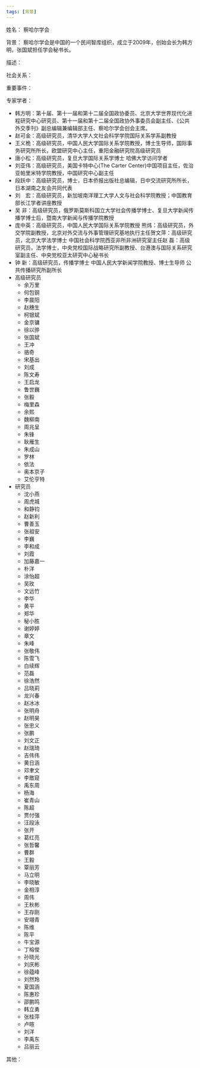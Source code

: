 ```yaml
---
tags: [背景]
---
```


姓名：
察哈尔学会

背景：
察哈尔学会是中国的一个民间智库组织，成立于2009年，创始会长为韩方明，张国斌担任学会秘书长。

描述：

社会关系：

重要事件：

专家学者：
- 韩方明：第十届、第十一届和第十二届全国政协委员、北京大学世界现代化进程研究中心研究员、第十一届和第十二届全国政协外事委员会副主任、《公共外交季刊》副总编辑兼编辑部主任、察哈尔学会创会主席。
- 赵可金：高级研究员，清华大学人文社会科学学院国际关系学系副教授
- 王义桅：高级研究员，中国人民大学国际关系学院教授，博士生导师，国际事务研究所所长，欧盟研究中心主任，重阳金融研究院高级研究员
- 唐小松：高级研究员，复旦大学国际关系学博士 哈佛大学访问学者
- 刘亚伟：高级研究员，美国卡特中心(The Carter Center)中国项目主任，佐治亚帕里米特学院教授，中国研究中心副主任
- 段跃中：高级研究员，博士，日本侨报出版社总编辑，日中交流研究所所长，日本湖南之友会共同代表
- 刘　宏：高级研究员，新加坡南洋理工大学人文与社会科学院教授；中国教育部长江学者讲座教授
- 吴  非：高级研究员，俄罗斯莫斯科国立大学社会传播学博士、复旦大学新闻传播学博士后，暨南大学新闻与传播学院教授
- 庞中英：高级研究员，中国人民大学国际关系学院教授 熊炜：高级研究员，外交学院副教授，北京对外交流与外事管理研究基地执行主任贺文萍：高级研究员，北京大学法学博士 中国社会科学院西亚非所非洲研究室主任赵 磊：高级研究员，法学博士，中央党校国际战略研究所副教授、台港澳与国际关系研究室副主任、中央党校亚太研究中心秘书长
- 钟  新：高级研究员，传播学博士 中国人民大学新闻学院教授、博士生导师 公共传播研究所副所长
- 高级研究员
	- 余万里
	- 何包钢
	- 李晨阳
	- 赵穗生
	- 柯银斌
	- 金京镛
	- 徐以骅
	- 张国斌
	- 王冲
	- 骆奇
	- 宋基出
	- 刘成
	- 陈文寿
	- 王启龙
	- 鲁世巍
	- 张毅
	- 梅里森
	- 余熙
	- 魏柳南
	- 周兆呈
	- 朱锋
	- 耿雁生
	- 朱成山
	- 罗林
	- 依法
	- 奥本京子
	- 艾伦亨特
- 研究员
	- 沈小燕
	- 周虎城
	- 和静钧
	- 赵新利
	- 曹善玉
	- 张祖安
	- 李巍
	- 李和成
	- 刘霞
	- 加藤嘉一
	- 朴洋
	- 涂怡超
	- 吴玫
	- 文远竹
	- 李华
	- 黄平
	- 郑华
	- 秘小胜
	- 谢婷婷
	- 章文
	- 朱峰
	- 张敬伟
	- 陈雪飞
	- 白续辉
	- 范磊
	- 徐浩然
	- 吕晓莉
	- 龙兴春
	- 赵冰冰
	- 张明舟
	- 赵明昊
	- 张忠义
	- 张鹏
	- 刘文正
	- 赵瑞琦
	- 吉伟伟
	- 黄日涵
	- 邓聿文
	- 李敃窥
	- 禹东周
	- 杨海
	- 崔青山
	- 陈超
	- 贾付强
	- 汪段泳
	- 张开
	- 葛红亮
	- 张哲馨
	- 曹群
	- 王毅
	- 覃丽芳
	- 马立明
	- 李晓敏
	- 金相淳
	- 周伟
	- 王秋彬
	- 王存刚
	- 安翊青
	- 陈维
	- 陈平
	- 牛宝源
	- 丁榕俊
	- 孙晓光
	- 刘庆彬
	- 徐蕴峰　
	- 刘然玲
	- 夏国涵
	- 陈惠珍
	- 邵鹏鸣
	- 韩立勇
	- 张桂萍
	- 卢暄
	- 刘洋
	- 李禹东
	- 吕丽云

其他：
